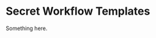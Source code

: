 [title]: # (Secret Workflow Templates)
[tags]: # (XXX)
[priority]: # (2500)
# Secret Workflow Templates
Something here.
